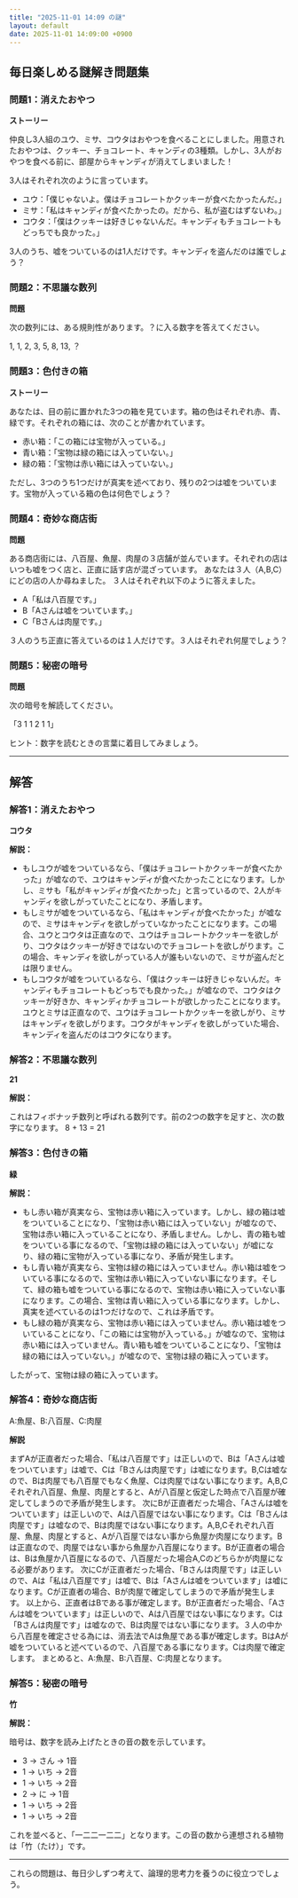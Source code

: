 ```yaml
---
title: "2025-11-01 14:09 の謎"
layout: default
date: 2025-11-01 14:09:00 +0900
---
```

## 毎日楽しめる謎解き問題集

### 問題1：消えたおやつ

**ストーリー**

仲良し3人組のユウ、ミサ、コウタはおやつを食べることにしました。用意されたおやつは、クッキー、チョコレート、キャンディの3種類。しかし、3人がおやつを食べる前に、部屋からキャンディが消えてしまいました！

3人はそれぞれ次のように言っています。

*   ユウ：「僕じゃないよ。僕はチョコレートかクッキーが食べたかったんだ。」
*   ミサ：「私はキャンディが食べたかったの。だから、私が盗むはずないわ。」
*   コウタ：「僕はクッキーは好きじゃないんだ。キャンディもチョコレートもどっちでも良かった。」

3人のうち、嘘をついているのは1人だけです。キャンディを盗んだのは誰でしょう？

### 問題2：不思議な数列

**問題**

次の数列には、ある規則性があります。？に入る数字を答えてください。

1, 1, 2, 3, 5, 8, 13, ？

### 問題3：色付きの箱

**ストーリー**

あなたは、目の前に置かれた3つの箱を見ています。箱の色はそれぞれ赤、青、緑です。それぞれの箱には、次のことが書かれています。

*   赤い箱：「この箱には宝物が入っている。」
*   青い箱：「宝物は緑の箱には入っていない。」
*   緑の箱：「宝物は赤い箱には入っていない。」

ただし、3つのうち1つだけが真実を述べており、残りの2つは嘘をついています。宝物が入っている箱の色は何色でしょう？

### 問題4：奇妙な商店街

**問題**

ある商店街には、八百屋、魚屋、肉屋の３店舗が並んでいます。それぞれの店はいつも嘘をつく店と、正直に話す店が混ざっています。
あなたは３人（A,B,C）にどの店の人か尋ねました。
３人はそれぞれ以下のように答えました。

*   A「私は八百屋です。」
*   B「Aさんは嘘をついています。」
*   C「Bさんは肉屋です。」

３人のうち正直に答えているのは１人だけです。３人はそれぞれ何屋でしょう？

### 問題5：秘密の暗号

**問題**

次の暗号を解読してください。

「3 1 1 2 1 1」

ヒント：数字を読むときの言葉に着目してみましょう。

---

## 解答

### 解答1：消えたおやつ

**コウタ**

**解説：**

*   もしユウが嘘をついているなら、「僕はチョコレートかクッキーが食べたかった」が嘘なので、ユウはキャンディが食べたかったことになります。しかし、ミサも「私がキャンディが食べたかった」と言っているので、2人がキャンディを欲しがっていたことになり、矛盾します。
*   もしミサが嘘をついているなら、「私はキャンディが食べたかった」が嘘なので、ミサはキャンディを欲しがっていなかったことになります。この場合、ユウとコウタは正直なので、ユウはチョコレートかクッキーを欲しがり、コウタはクッキーが好きではないのでチョコレートを欲しがります。この場合、キャンディを欲しがっている人が誰もいないので、ミサが盗んだとは限りません。
*   もしコウタが嘘をついているなら、「僕はクッキーは好きじゃないんだ。キャンディもチョコレートもどっちでも良かった。」が嘘なので、コウタはクッキーが好きか、キャンディかチョコレートが欲しかったことになります。ユウとミサは正直なので、ユウはチョコレートかクッキーを欲しがり、ミサはキャンディを欲しがります。コウタがキャンディを欲しがっていた場合、キャンディを盗んだのはコウタになります。

### 解答2：不思議な数列

**21**

**解説：**

これはフィボナッチ数列と呼ばれる数列です。前の2つの数字を足すと、次の数字になります。
8 + 13 = 21

### 解答3：色付きの箱

**緑**

**解説：**

*   もし赤い箱が真実なら、宝物は赤い箱に入っています。しかし、緑の箱は嘘をついていることになり、「宝物は赤い箱には入っていない」が嘘なので、宝物は赤い箱に入っていることになり、矛盾しません。しかし、青の箱も嘘をついている事になるので、「宝物は緑の箱には入っていない」が嘘になり、緑の箱に宝物が入っている事になり、矛盾が発生します。
*   もし青い箱が真実なら、宝物は緑の箱には入っていません。赤い箱は嘘をついている事になるので、宝物は赤い箱に入っていない事になります。そして、緑の箱も嘘をついている事になるので、宝物は赤い箱に入っていない事になります。この場合、宝物は青い箱に入っている事になります。しかし、真実を述べているのは1つだけなので、これは矛盾です。
*   もし緑の箱が真実なら、宝物は赤い箱には入っていません。赤い箱は嘘をついていることになり、「この箱には宝物が入っている。」が嘘なので、宝物は赤い箱には入っていません。青い箱も嘘をついていることになり、「宝物は緑の箱には入っていない。」が嘘なので、宝物は緑の箱に入っています。

したがって、宝物は緑の箱に入っています。

### 解答4：奇妙な商店街

A:魚屋、B:八百屋、C:肉屋

**解説**

まずAが正直者だった場合、「私は八百屋です」は正しいので、Bは「Aさんは嘘をついています」は嘘で、Cは「Bさんは肉屋です」は嘘になります。B,Cは嘘なので、Bは肉屋でも八百屋でもなく魚屋、Cは肉屋ではない事になります。A,B,Cそれぞれ八百屋、魚屋、肉屋とすると、Aが八百屋と仮定した時点で八百屋が確定してしまうので矛盾が発生します。
次にBが正直者だった場合、「Aさんは嘘をついています」は正しいので、Aは八百屋ではない事になります。Cは「Bさんは肉屋です」は嘘なので、Bは肉屋ではない事になります。A,B,Cそれぞれ八百屋、魚屋、肉屋とすると、Aが八百屋ではない事から魚屋か肉屋になります。Bは正直なので、肉屋ではない事から魚屋か八百屋になります。Bが正直者の場合は、Bは魚屋か八百屋になるので、八百屋だった場合A,Cのどちらかが肉屋になる必要があります。
次にCが正直者だった場合、「Bさんは肉屋です」は正しいので、Aは「私は八百屋です」は嘘で、Bは「Aさんは嘘をついています」は嘘になります。Cが正直者の場合、Bが肉屋で確定してしまうので矛盾が発生します。
以上から、正直者はBである事が確定します。Bが正直者だった場合、「Aさんは嘘をついています」は正しいので、Aは八百屋ではない事になります。Cは「Bさんは肉屋です」は嘘なので、Bは肉屋ではない事になります。３人の中から八百屋を確定させる為には、消去法でAは魚屋である事が確定します。BはAが嘘をついていると述べているので、八百屋である事になります。Cは肉屋で確定します。
まとめると、A:魚屋、B:八百屋、C:肉屋となります。

### 解答5：秘密の暗号

**竹**

**解説：**

暗号は、数字を読み上げたときの音の数を示しています。

*   3 → さん → 1音
*   1 → いち → 2音
*   1 → いち → 2音
*   2 → に → 1音
*   1 → いち → 2音
*   1 → いち → 2音

これを並べると、「一二二一二二」となります。この音の数から連想される植物は「竹（たけ）」です。

---

これらの問題は、毎日少しずつ考えて、論理的思考力を養うのに役立つでしょう。
